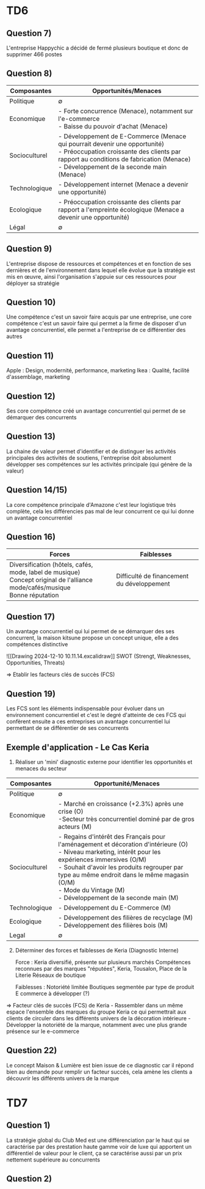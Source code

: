 
# TD6

## Question 7)

L'entreprise Happychic a décidé de fermé plusieurs boutique et donc de supprimer 466 postes

## Question 8)


| Composantes   | Opportunités/Menaces                                                                                                                                                                                                   |
| ------------- | ---------------------------------------------------------------------------------------------------------------------------------------------------------------------------------------------------------------------- |
| Politique     | $\emptyset$                                                                                                                                                                                                            |
| Economique    | - Forte concurrence (Menace), notamment sur l'e-commerce <br>- Baisse du pouvoir d'achat (Menace)                                                                                                                      |
| Socioculturel | - Développement de E-Commerce (Menace qui pourrait devenir une opportunité)<br>- Préoccupation croissante des clients par rapport au conditions de fabrication (Menace)<br>- Développement de la seconde main (Menace) |
| Technologique | - Développement internet (Menace a devenir une opportunité)                                                                                                                                                            |
| Ecologique    | - Préoccupation croissante des clients par rapport a l'empreinte écologique (Menace a devenir une opportunité)                                                                                                         |
| Légal         | $\emptyset$                                                                                                                                                                                                            |

## Question 9)

L'entreprise dispose de ressources et compétences et en fonction de ses dernières et de l'environnement dans lequel elle évolue que la stratégie est mis en œuvre, ainsi l'organisation s'appuie sur ces ressources pour déployer sa stratégie

## Question 10)

Une compétence c'est un savoir faire acquis par une entreprise, une core compétence c'est un savoir faire qui permet a la firme de disposer d'un avantage concurrentiel, elle permet a l'entreprise de ce différentier des autres 

## Question 11)

Apple : Design, modernité, performance, marketing
Ikea : Qualité, facilité d'assemblage, marketing 


## Question 12)

Ses core compétence créé un avantage concurrentiel qui permet de se démarquer des concurrents

## Question 13)

La chaine de valeur permet d'identifier et de distinguer les activités principales des activités de soutiens, l'entreprise doit absolument développer ses compétences sur les activités principale (qui génère de la valeur)

## Question 14/15)

La core compétence principale d'Amazone c'est leur logistique très complète, cela les différencies pas mal de leur concurrent ce qui lui donne un avantage concurrentiel 

## Question 16) 

| Forces                                                                                                                           | Faiblesses                                 |
| -------------------------------------------------------------------------------------------------------------------------------- | ------------------------------------------ |
| Diversification (hôtels, cafés, mode, label de musique)<br>Concept original de l'alliance mode/cafés/musique<br>Bonne réputation | Difficulté de financement du développement |
## Question 17)

Un avantage concurrentiel qui lui permet de se démarquer des ses concurrent, la maison kitsune propose un concept unique, elle a des compétences distinctive

![[Drawing 2024-12-10 10.11.14.excalidraw]] SWOT (Strengt, Weaknesses, Opportunities, Threats)

=> Etablir les facteurs clés de succès (FCS) 

## Question 19)

Les FCS sont les éléments indispensable pour évoluer dans un environnement concurrentiel et c'est le degré d'atteinte de ces FCS qui confèrent ensuite a ces entreprises un avantage concurrentiel lui permettant de se différentier de ses concurrents

## Exemple d'application - Le Cas Keria 
1) Réaliser un 'mini' diagnostic externe pour identifier les opportunités et menaces du secteur

| Composantes   | Opportunité/Menaces                                                                                                                                                                                                                                                                                                        |
| ------------- | -------------------------------------------------------------------------------------------------------------------------------------------------------------------------------------------------------------------------------------------------------------------------------------------------------------------------- |
| Politique     | $\emptyset$                                                                                                                                                                                                                                                                                                                |
| Economique    | - Marché en croissance (+2.3%) après une crise (O)<br>-Secteur très concurrentiel dominé par de gros acteurs (M)                                                                                                                                                                                                           |
| Socioculturel | - Regains d'intérêt des Français pour l'aménagement et décoration d'intérieure (O)<br>- Niveau marketing, intérêt pour les expériences immersives (O/M)<br>- Souhait d'avoir les produits regrouper par type au même endroit dans le même magasin (O/M)<br>- Mode du Vintage (M)<br>- Développement de la seconde main (M) |
| Technologique | - Développement du E-Commerce (M)                                                                                                                                                                                                                                                                                          |
| Ecologique    | - Développement des filières de recyclage (M)<br>- Développement des filières bois (M)                                                                                                                                                                                                                                     |
| Legal         | $\emptyset$                                                                                                                                                                                                                                                                                                                |
2) Déterminer des forces et faiblesses de Keria (Diagnostic Interne)

	Force : 
		Keria diversifié, présente sur plusieurs marchés
		Compétences reconnues par des marques "réputées", Keria, Tousalon, Place de la Literie
		Réseaux de boutique
		
	Faiblesses : 
		Notoriété limitée
		Boutiques segmentée par type de produit
		E commerce à développer (?)

=> Facteur clés de succès (FCS) de Keria 
	- Rassembler dans un même espace l'ensemble des marques du groupe Keria ce qui permettrait aux clients de circuler dans les différents univers de la décoration intérieure
	- Développer la notoriété de la marque, notamment avec une plus grande présence sur le e-commerce 

## Question 22)
Le concept Maison & Lumière est bien issue de ce diagnostic car il répond bien au demande pour remplir un facteur succès, cela amène les clients a découvrir les différents univers de la marque 

# TD7

## Question 1)

La stratégie global du Club Med est une différenciation par le haut qui se caractérise par des prestation haute gamme voir de luxe qui apportent un différentiel de valeur pour le client, ça se caractérise aussi par un prix nettement supérieure au concurrents 

## Question 2)
